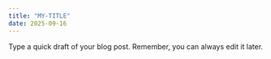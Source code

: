 ```yaml
---
title: "MY-TITLE"
date: 2025-09-16
---
```

Type a quick draft of your blog post. Remember, you can always edit it later.
